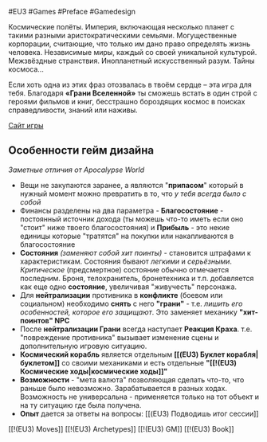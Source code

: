 #EU3  #Games #Preface #Gamedesign 

Космические полёты. Империя, включающая несколько планет с такими разными аристократическими семьями. Могущественные корпорации, считающие, что только им дано право определять жизнь человека. Независимые миры, каждый со своей уникальной культурой. Межзвёздные странствия. Инопланетный искусственный разум. Тайны космоса…  
  
Если хоть одна из этих фраз отозвалась в твоём сердце – эта игра для тебя. Благодаря **«Грани Вселенной»** ты сможешь встать в один строй с героями фильмов и книг, бесстрашно бороздящих космос в поисках справедливости, знаний или наживы.

[Сайт игры](http://eotvrpg.ru/)

## Особенности гейм дизайна
*Заметные отличия от Apocalypse World*

* Вещи не закупаются заранее, а являются "**припасом**" который в нужный момент можно превратить в то, что *у тебя всегда было с собой*
* Финансы разделены на два параметра - **Благосостояние** - постоянный источник дохода (ты можешь что-то иметь если оно "стоит" ниже твоего благосостояния) и **Прибыль** - это некие единицы которые "тратятся" на покупки или накапливаются в благосостояние
* **Состояния** *(заменяют собой хит поинты)* - становится штрафами к характеристикам. Состояния бывают *легкими* и *серьёзными*. *Критическое* (предсмертное) состояние обычно отмечается последним. Броня, телохранитель, бронетехника и т.п. добавляется как еще одно **состояние**, увеличивая "живучесть" персонажа.
* Для **нейтрализации** противника в **конфликте** (боевом или социальном) необходимо **снять** с него **"грани"** - т.е. *лишить его особенностей, которое его защищают*. Это заменяет механику **"хит-поинтов" NPC**
* После **нейтрализации Грани** всегда наступает **Реакция Краха**. т.е. "повреждение противника" вызывает изменение сцены и дополнительную игровую ситуацию.
* **Космический корабль** является отдельным **[[(EU3) Буклет корабля|буклетом]]** со своими механиками и есть отдельные **"[[!(EU3) Космические ходы|космические ходы]]"**
* **Возможности** - "мета валюта" позволяющая сделать что-то, что раньше было невозможно. Зарабатывается в разных ходах. Возможность не универсальна - применяется только на тот объект и на ту ситуацию где была получена.
* **Опыт** дается за ответы на вопросы: [[(EU3) Подводишь итог сессии]]


[[!(EU3) Moves]]
[[!(EU3) Archetypes]]
[[!(EU3) GM]]
[[!(EU3) Book]]